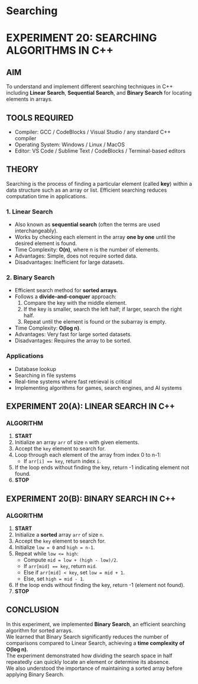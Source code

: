 # Searching
# EXPERIMENT 20: SEARCHING ALGORITHMS IN C++

## AIM
To understand and implement different searching techniques in C++ including **Linear Search**, **Sequential Search**, and **Binary Search** for locating elements in arrays.

## TOOLS REQUIRED
- Compiler: GCC / CodeBlocks / Visual Studio / any standard C++ compiler
- Operating System: Windows / Linux / MacOS
- Editor: VS Code / Sublime Text / CodeBlocks / Terminal-based editors

## THEORY

Searching is the process of finding a particular element (called **key**) within a data structure such as an array or list. Efficient searching reduces computation time in applications.

### 1. Linear Search
- Also known as **sequential search** (often the terms are used interchangeably).
- Works by checking each element in the array **one by one** until the desired element is found.
- Time Complexity: **O(n)**, where n is the number of elements.
- Advantages: Simple, does not require sorted data.
- Disadvantages: Inefficient for large datasets.

### 2. Binary Search
- Efficient search method for **sorted arrays**.
- Follows a **divide-and-conquer** approach:
  1. Compare the key with the middle element.
  2. If the key is smaller, search the left half; if larger, search the right half.
  3. Repeat until the element is found or the subarray is empty.
- Time Complexity: **O(log n)**.
- Advantages: Very fast for large sorted datasets.
- Disadvantages: Requires the array to be sorted.

### Applications
- Database lookup
- Searching in file systems
- Real-time systems where fast retrieval is critical
- Implementing algorithms for games, search engines, and AI systems

## EXPERIMENT 20(A): LINEAR SEARCH IN C++

### ALGORITHM
1. **START**  
2. Initialize an array `arr` of size `n` with given elements.  
3. Accept the `key` element to search for.  
4. Loop through each element of the array from index 0 to n-1:  
   - If `arr[i] == key`, return index `i`.  
5. If the loop ends without finding the key, return -1 indicating element not found.  
6. **STOP**

## EXPERIMENT 20(B): BINARY SEARCH IN C++

### ALGORITHM
1. **START**  
2. Initialize a **sorted** array `arr` of size `n`.  
3. Accept the `key` element to search for.  
4. Initialize `low = 0` and `high = n-1`.  
5. Repeat while `low <= high`:  
   - Compute `mid = low + (high - low)/2`.  
   - If `arr[mid] == key`, return `mid`.  
   - Else if `arr[mid] < key`, set `low = mid + 1`.  
   - Else, set `high = mid - 1`.  
6. If the loop ends without finding the key, return -1 (element not found).  
7. **STOP**

## CONCLUSION

In this experiment, we implemented **Binary Search**, an efficient searching algorithm for sorted arrays.  
We learned that Binary Search significantly reduces the number of comparisons compared to Linear Search, achieving a **time complexity of O(log n)**.  
The experiment demonstrated how dividing the search space in half repeatedly can quickly locate an element or determine its absence.  
We also understood the importance of maintaining a sorted array before applying Binary Search.
